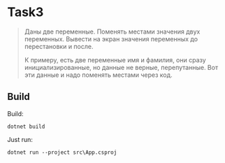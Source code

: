 ﻿# Task3
> Даны две переменные. Поменять местами значения двух переменных. Вывести на экран значения переменных до перестановки и после.
>
> К примеру, есть две переменные имя и фамилия, они сразу инициализированные, но данные не верные, перепутанные. Вот эти данные и надо поменять местами через код.

## Build

Build:
```
dotnet build
```

Just run:
```
dotnet run --project src\App.csproj
```
